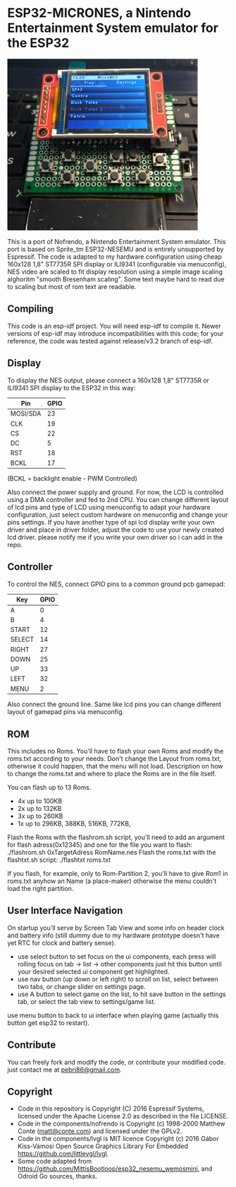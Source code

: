 ESP32-MICRONES, a Nintendo Entertainment System emulator for the ESP32
====================================================================

![MicroNES](https://raw.githubusercontent.com/pebri86/esp32-micrones/master/hardware/image1.png)

This is a port of Nofrendo, a Nintendo Entertainment System emulator. This port is based on Sprite_tm ESP32-NESEMU and is entirely unsupported by Espressif. The code is adapted to my hardware configuration using cheap 160x128 1,8" ST7735R SPI display or ILI9341 (configurable via menuconfig), NES video are scaled to fit display resolution using a simple image scaling alghoritm "smooth Bresenham scaling". Some text maybe hard to read due to scaling but most of rom text are readable.

Compiling
---------

This code is an esp-idf project. You will need esp-idf to compile it. Newer versions of esp-idf may introduce incompatibilities with this code;
for your reference, the code was tested against release/v3.2 branch of esp-idf.


Display
-------

To display the NES output, please connect a 160x128 1,8" ST7735R or ILI9341 SPI display to the ESP32 in this way:

Pin | GPIO
---- | ----
MOSI/SDA | 23
CLK | 19
CS | 22
DC | 5
RST | 18
BCKL | 17

(BCKL = backlight enable - PWM Controlled)

Also connect the power supply and ground. For now, the LCD is controlled using a DMA controller and fed to 2nd CPU. You can change different layout of lcd pins and type of LCD using menuconfig to adapt your hardware configuration, just select custom hardware on menuconfig and change your pins settings. If you have another type of spi lcd display write your own driver and place in driver folder, adjust the code to use your newly created lcd driver. please notify me if you write your own driver so i can add in the repo.


Controller
----------

To control the NES, connect GPIO pins to a common ground pcb gamepad:

Key | GPIO
---- | ----
A | 0
B | 4
START | 12
SELECT | 14
RIGHT | 27
DOWN | 25
UP | 33
LEFT | 32
MENU | 2

Also connect the ground line. Same like lcd pins you can change different layout of gamepad pins via menuconfig.

ROM
---

This includes no Roms. You'll have to flash your own Roms and modify the roms.txt according to your needs.
Don't change the Layout from roms.txt, otherwise it could happen, that the menu will not load.
Description on how to change the roms.txt and where to place the Roms are in the file itself.

You can flash up to 13 Roms.
* 4x up to 100KB
* 2x up to 132KB
* 3x up to 260KB
* 1x up to 296KB, 388KB, 516KB, 772KB,

Flash the Roms with the flashrom.sh script, you'll need to add an argument for flash adress(0x12345) and one for the
file you want to flash: ./flashrom.sh 0xTargetAdress RomName.nes
Flash the roms.txt with the flashtxt.sh script: ./flashtxt roms.txt

If you flash, for example, only to Rom-Partition 2, you'll have to give Rom1 in roms.txt anyhow an Name (a place-maker)
otherwise the menu couldn't load the right partition.

User Interface Navigation
-------------------------

On startup you'll serve by Screen Tab View and some info on header clock and battery info (still dummy due to my hardware prototype doesn't have yet RTC for clock and battery sense).

* use select button to set focus on the ui components, each press will rolling focus on tab -> list -> other components just hit this button until your desired selected ui component get highlighted.
* use nav button (up down or left right) to scroll on list, select between two tabs, or change slider on settings page.
* use A button to select game on the list, to hit save button in the settings tab, or select the tab view to settings/game list.

use menu button to back to ui interface when playing game (actually this button get esp32 to restart).

Contribute
----------

You can freely fork and modify the code, or contribute your modified code. just contact me at pebri86@gmail.com.

Copyright
---------

* Code in this repository is Copyright (C) 2016 Espressif Systems, licensed under the Apache License 2.0 as described in the file LICENSE.
* Code in the components/nofrendo is Copyright (c) 1998-2000 Matthew Conte (matt@conte.com) and licensed under the GPLv2.
* Code in the components/lvgl is MIT licence Copyright (c) 2016 Gábor Kiss-Vámosi Open Source Graphics Library For Embedded https://github.com/littlevgl/lvgl.
* Some code adapted from https://github.com/MittisBootloop/esp32_nesemu_wemosmini, and Odroid Go sources, thanks.
